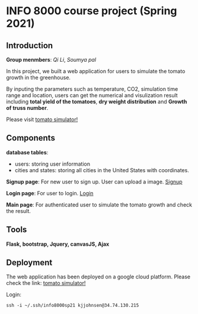# INFO 8000 course project (Spring 2021)
## Introduction
**Group menmbers**: *Qi Li*, *Soumya pal*

In this project, we built a web application for users to simulate the tomato growth in the greenhouse.

By inputing the parameters such as temperature, CO2, simulation time range and location, users can get the numerical and visulization result including **total yield of the tomatoes**, **dry weight distribution** and **Growth of truss number**.

Please visit [tomato simulator!](https://info8000.aranisme.top/growthSimulation)

## Components
**database tables**:
- users: storing user information
- cities and states: storing all cities in the United States with coordinates.

**Signup page**: For new user to sign up. User can upload a image. [Signup](https://info8000.aranisme.top/signup)

**Login page**: For user to login. [Login](https://info8000.aranisme.top/login)

**Main page**: For authenticated user to simulate the tomato growth and check the result. 

## Tools
**Flask, bootstrap, Jquery, canvasJS, Ajax**

## Deployment
The web application has been deployed on a google cloud platform. Please check the link: [tomato simulator!](https://info8000.aranisme.top/signup)

Login:
```
ssh -i ~/.ssh/info8000sp21 kjjohnsen@34.74.130.215
```